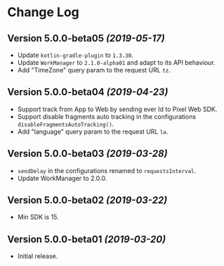 # Change Log

## Version 5.0.0-beta05 *(2019-05-17)*
* Update `kotlin-gradle-plugin` to `1.3.30`.
* Update `WorkManager` to `2.1.0-alpha01` and adapt to its API behaviour.
* Add "TimeZone" query param to the request URL `tz`.

## Version 5.0.0-beta04 *(2019-04-23)*
* Support track from App to Web by sending ever Id to Pixel Web SDK.
* Support disable fragments auto tracking in the configurations `disableFragmentsAutoTracking()`.
* Add "language" query param to the request URL `la`.

## Version 5.0.0-beta03 *(2019-03-28)*
* `sendDelay` in the configurations renamed to `requestsInterval`.
* Update WorkManager to 2.0.0.

## Version 5.0.0-beta02 *(2019-03-22)*
* Min SDK is 15.

## Version 5.0.0-beta01 *(2019-03-20)*
* Initial release.